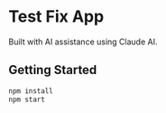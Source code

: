 # Test Fix App

Built with AI assistance using Claude AI.

## Getting Started

```bash
npm install
npm start
```